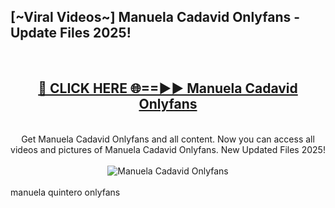 <h2>[~Viral Videos~] Manuela Cadavid Onlyfans - Update Files 2025!</h2>
<br>
<div align="center">
<h2><a href="https://betterlinks.top/A2PfLJ" rel="nofollow">🔴 CLICK HERE 🌐==►► Manuela Cadavid Onlyfans</a></h2>
<br>
Get Manuela Cadavid Onlyfans and all content. Now you can access all videos and pictures of Manuela Cadavid Onlyfans. New Updated Files 2025!
<br>
<br>
<a href="https://betterlinks.top/A2PfLJ" rel="nofollow" data-target="animated-image.originalLink"><img src="https://i.ibb.co.com/WyWwxjT/player-gif2.gif" alt="Manuela Cadavid Onlyfans" style="max-width: 100%; display: inline-block;" data-target="animated-image.originalImage"></a>
</div>
<br>
manuela quintero onlyfans